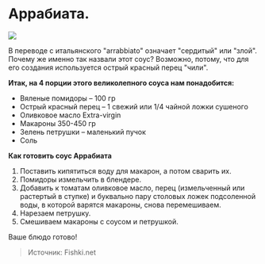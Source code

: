 # Аррабиата.
![](/images/Kulinar/Sous/sousy_k_makaronam_010.jpg)

В переводе с итальянского "arrabbiato" означает "сердитый" или "злой". Почему же именно так назвали этот соус? Возможно, потому, что для его создания используется острый красный перец "чили".

**Итак, на 4 порции этого великолепного соуса нам понадобится:**

- Вяленые помидоры – 100 гр
- Острый красный перец – 1 свежий или 1/4 чайной ложки сушеного
- Оливковое масло Extra-virgin
- Макароны 350-450 гр
- Зелень петрушки – маленький пучок
- Соль

**Как готовить соус Аррабиата**

1. Поставить кипятиться воду для макарон, а потом сварить их.
2. Помидоры измельчить в блендере.
3. Добавить к томатам оливковое масло, перец (измельченный или растертый в ступке) и буквально пару столовых ложек подсоленной воды, в которой варятся макароны, снова перемешиваем.
4. Нарезаем петрушку.
5. Смешиваем макароны с соусом и петрушкой.

Ваше блюдо готово!

> Источник: Fishki.net
